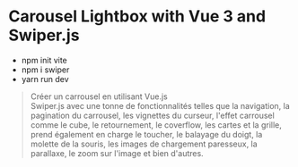 # Carousel Lightbox with Vue 3 and Swiper.js

- npm init vite
- npm i swiper
- yarn run dev

> Créer un carrousel en utilisant Vue.js <br>
> Swiper.js avec une tonne de fonctionnalités telles que la navigation, la pagination du carrousel, les vignettes du curseur, l'effet carrousel comme le cube, le retournement, le coverflow, les cartes et la grille, prend également en charge le toucher, le balayage du doigt, la molette de la souris, les images de chargement paresseux, la parallaxe, le zoom sur l'image et bien d'autres.

